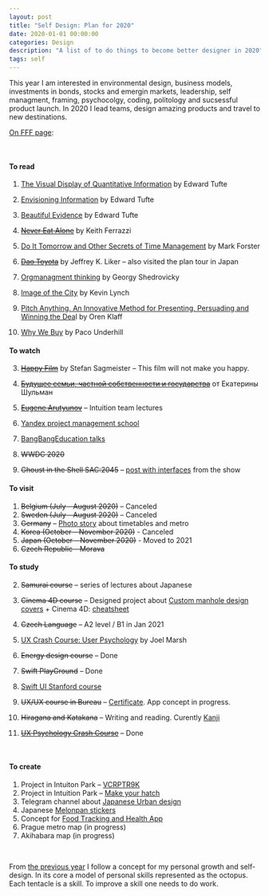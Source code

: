 ```yaml
---
layout: post
title: "Self Design: Plan for 2020"
date: 2020-01-01 00:00:00
categories: Design
description: "A list of to do things to become better designer in 2020"
tags: self
---
```


This year I am interested in environmental design, business models, investments in bonds, stocks and emergin markets, leadership, self managment, framing, psychocolgy, coding, politology and sucsessful product launch. In 2020 I lead teams, design amazing products and travel to new destinations.

[On FFF page](https://fff.works/octopus/sMDZj2e):

<img src="/assets/images/lazy.png" alt="Progress 2020" data-echo="/blog_img/posts/octopus.png">

#### To read

1. [The Visual Display of Quantitative Information](https://www.edwardtufte.com/tufte/books_vdqi) by Edward Tufte

2. [Envisioning Information](https://www.edwardtufte.com/tufte/books_ei) by Edward Tufte

3. [Beautiful Evidence](https://www.edwardtufte.com/tufte/books_be) by Edward Tufte

4. [~~Never Eat Alone~~](https://www.amazon.com/Never-Eat-Alone-Expanded-Updated/dp/0385346654) by Keith Ferrazzi

5. [Do It Tomorrow and Other Secrets of Time Management](https://www.amazon.com/Tomorrow-Other-Secrets-Time-Management/dp/0340909129/?ref=ldwg03-20) by Mark Forster

6. [~~Dao Toyota~~](https://www.amazon.com/gp/product/0071392319/ref=x_gr_w_bb?ie=UTF8&tag=x_gr_w_bb-20&linkCode=as2&camp=1789&creative=9325&creativeASIN=0071392319&SubscriptionId=1MGPYB6YW3HWK55XCGG2) by Jeffrey K. Liker – also visited the plan tour in Japan

7. [Orgmanagment thinking](https://www.artlebedev.ru/izdal/orgupravlencheskoe-myshlenie/) by Georgy Shedrovicky

8. [Image of the City](https://www.amazon.com/Image-Harvard-Mit-Joint-Center-Studies/dp/0262620014) by Kevin Lynch

9. [Pitch Anything. An Innovative Method for Presenting, Persuading and Winning the Dea](https://www.amazon.com/Pitch-Anything-Innovative-Presenting-Persuading/dp/0071752854)l by Oren Klaff

10. [Why We Buy](https://www.amazon.com/Why-We-Buy-Shopping-Updated-Internet/dp/1416595244) by Paco Underhill

    

#### To watch

3. [~~Happy Film~~](https://vimeo.com/ondemand/thehappyfilm) by Stefan Sagmeister – This film will not make you happy. 

4. [~~Будущее семьи, частной собственности и государства~~](https://www.youtube.com/watch?v=n13hg-zFeyA) от Екатерины Шульман

5. [~~Eugene Arutyunov~~](https://intuition.team/?filter=arutyunov) – Intuition team lectures

6. [Yandex project management school](https://www.youtube.com/channel/UCQmAuu6V3kSzdIfrszr5iKg)

7. [BangBangEducation talks](https://point.bangbangeducation.ru/talks)

8. ~~WWDC 2020~~

9. ~~Ghoust in the Shell SAC:2045~~ – [post with interfaces](https://yuriy.eu/design/2020/04/24/gits-sac2045-interfaces.html) from the show

   

#### To visit

1. ~~Belgium (July - August 2020)~~ – Canceled
3. ~~Sweden (July - August 2020)~~ – Canceled
5. ~~Germany~~ – [Photo story](/design/2020/01/27/berlin-timetables.html) about timetables and metro
5. ~~Korea (October – November 2020)~~ - Canceled
6. ~~Japan (October – November 2020)~~ - Moved to 2021
7. ~~Czech Republic - Morava~~

#### To study

2. ~~Samurai course~~ – series of lectures about Japanese

3. ~~Cinema 4D course~~ – Designed project about [Custom manhole design covers](https://yuriy.eu/projects/hatch.html) + Cinema 4D: [cheatsheet](https://yuriy.eu/design/2020/09/01/cinema4d-cheat.html)

4. ~~Czech Language~~ – A2 level / B1 in Jan 2021

5. [UX Crash Course: User Psychology](https://thehipperelement.com/post/87574750438/ux-crash-course-user-psychology) by Joel Marsh 

6. ~~Energy design course~~ – Done

7. ~~Swift PlayGround~~ – Done

8. [Swift UI Stanford course](https://cs193p.sites.stanford.edu/) 

9. ~~UX/UX course in Bureau~~ – [Certificate](https://bureau.ru/educenter/certificate/1943445de7bf4ecbf8b6ce01a870b8c5b8968db1/1578/). App concept in progress.

10. ~~Hiragana and Katakana~~ – Writing and reading. Curently [Kanji](http://www.guidetojapanese.org/learn/complete/kanji) 

11. [~~UX Psychology Crash Course~~](https://thehipperelement.com/post/87574750438/ux-crash-course-user-psychology) – Done

   ​    

#### To create

1. Project in Intuiton Park – [VCRPTR9K](https://intuition.team/park/VCRPTR9K)
2. Project in Intuition Park – [Make your hatch](https://yuriy.eu/projects/hatch.html)
3. Telegram channel about [Japanese Urban design](https://t.me/japancitydesign)
4. Japanese [Melonpan stickers](/projects/japan-talks.html)
5. Concept for [Food Тracking and Health App](https://yuriy.eu/design/2020/10/12/food-tracking.html)
6. Prague metro map (in progress)
7. Akihabara map (in progress)

<br>

From [the previous year](/design/2019/01/14/plan-2019.html) I follow a concept for my personal growth and self-design. In its core a model of personal skills represented as the octopus. Each tentacle is a skill. To improve a skill one needs to do work.